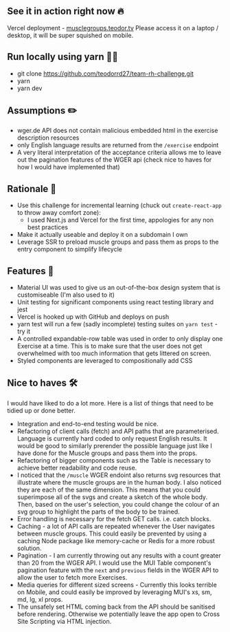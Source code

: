 ## See it in action right now 🔥
Vercel deployment - [musclegroups.teodor.tv](https://musclegroups.teodor.tv)
Please access it on a laptop / desktop, it will be super squished on mobile.

## Run locally using yarn 🧑‍💻
- git clone https://github.com/teodorrd27/team-rh-challenge.git
- yarn
- yarn dev

## Assumptions ✏️
- wger.de API does not contain malicious embedded html in the exercise description resources
- only English language results are returned from the `/exercise` endpoint
- A very literal interpretation of the acceptance criteria allows me to leave out the pagination features of the WGER api (check nice to haves for how I would have implemented that)

## Rationale 🧠
- Use this challenge for incremental learning (chuck out `create-react-app` to throw away comfort zone):
  - I used Next.js and Vercel for the first time, appologies for any non best practices
- Make it actually useable and deploy it on a subdomain I own
- Leverage SSR to preload muscle groups and pass them as props to the entry component to simplify lifecycle

## Features 💫
- Material UI was used to give us an out-of-the-box design system that is customiseable (I'm also used to it)
- Unit testing for significant components using react testing library and jest
- Vercel is hooked up with GitHub and deploys on push
- yarn test will run a few (sadly incomplete) testing suites on `yarn test` - try it
- A controlled expandable-row table was used in order to only display one Exercise at a time. This is to make sure that the user does not get overwhelmed with too much information that gets littered on screen.
- Styled components are leveraged to compositionally add CSS

## Nice to haves 🛠
I would have liked to do a lot more. Here is a list of things that need to be tidied up or done better.
- Integration and end-to-end testing would be nice.
- Refactoring of client calls (fetch) and API paths that are parameterised. Language is currently hard coded to only request English results. It would be good to similarly prerender the possible language just like I have done for the Muscle groups and pass them into the props.
- Refactoring of bigger components such as the Table is necessary to achieve better readability and code reuse.
- I noticed that the `/muscle` WGER endoint also returns svg resources that illustrate where the muscle groups are in the human body. I also noticed they are each of the same dimension. This means that you could superimpose all of the svgs and create a sketch of the whole body. Then, based on the user's selection, you could change the colour of an svg group to highlight the parts of the body to be trained.
- Error handling is necessary for the fetch GET calls. i.e. catch blocks.
- Caching - a lot of API calls are repeated whenever the User navigates between muscle groups. This could easily be prevented by using a caching Node package like memory-cache or Redis for a more robust solution.
- Pagination - I am currently throwing out any results with a count greater than 20 from the WGER API. I would use the MUI Table component's pagination feature with the `next` and `previous` fields in the WGER API to allow the user to fetch more Exercises.
- Media queries for different sized screens - Currently this looks terrible on Mobile, and could easily be improved by leveraging MUI's xs, sm, md, lg, xl props.
- The unsafely set HTML coming back from the API should be sanitised before rendering. Otherwise we potentially leave the app open to Cross Site Scripting via HTML injection.
